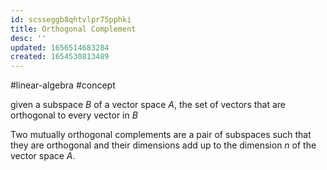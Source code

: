 ```yaml
---
id: scsseggb8qhtvlpr75pphki
title: Orthogonal Complement
desc: ''
updated: 1656514683284
created: 1654530813489
---
```

#linear-algebra #concept

given a subspace $B$ of a vector space $A$, the set of vectors that are orthogonal to every vector in $B$

Two mutually orthogonal complements are a pair of subspaces such that  they are orthogonal and their dimensions add up to the dimension $n$ of the vector space $A$.